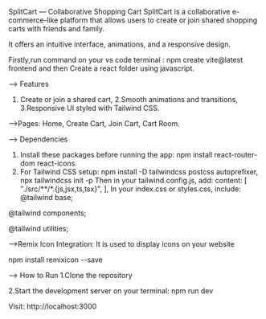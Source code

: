 SplitCart — Collaborative Shopping Cart
SplitCart is a collaborative e-commerce-like platform that allows users to create or join shared shopping carts with friends and family. 

It offers an intuitive interface, animations, and a responsive design.

 Firstly,run command on your vs code terminal : npm create vite@latest frontend and then Create a react folder using javascript.
 
 --> Features
 1. Create or join a shared cart, 
 2.Smooth animations and transitions, 
 3.Responsive UI styled with Tailwind CSS.

-->Pages:
Home,
Create Cart,
Join Cart,
Cart Room.

--> Dependencies
1. Install these packages before running the app:
   npm install react-router-dom react-icons.
2. For Tailwind CSS setup:
    npm install -D tailwindcss postcss autoprefixer,
    npx tailwindcss init -p
   Then in your tailwind.config.js, add:
    content: [
      "./src/**/*.{js,jsx,ts,tsx}",
],
In your index.css or styles.css, include:
@tailwind base;

@tailwind components;

@tailwind utilities;

-->Remix Icon Integration: It is used to display icons on your website

npm install remixicon --save

--> How to Run
1.Clone the repository

2.Start the development server on your terminal: npm run dev

Visit: http://localhost:3000











